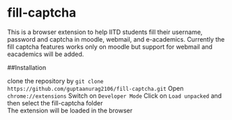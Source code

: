 # fill-captcha

This is a browser extension to help IITD students fill their username, password and captcha in moodle, webmail, and e-academics. Currently the fill captcha features works only on moodle but support for webmail and eacademics will be added. 

##Installation

clone the repository by `git clone https://github.com/guptaanurag2106/fill-captcha.git`
Open `chrome://extensions`
Switch on `Developer Mode`
Click on `Load unpacked` and then select the fill-captcha folder  
The extension will be loaded in the browser

